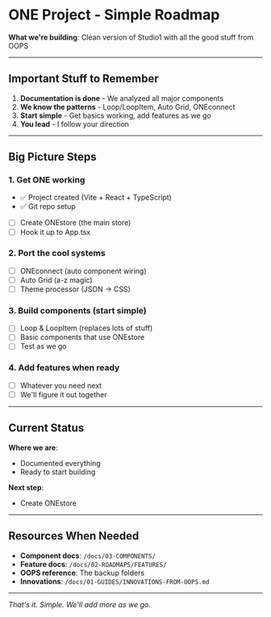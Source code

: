 # ONE Project - Simple Roadmap

**What we're building**: Clean version of Studio1 with all the good stuff from OOPS

---

## Important Stuff to Remember

1. **Documentation is done** - We analyzed all major components
2. **We know the patterns** - Loop/LoopItem, Auto Grid, ONEconnect
3. **Start simple** - Get basics working, add features as we go
4. **You lead** - I follow your direction

---

## Big Picture Steps

### 1. Get ONE working
- ✅ Project created (Vite + React + TypeScript)
- ✅ Git repo setup
- [ ] Create ONEstore (the main store)
- [ ] Hook it up to App.tsx

### 2. Port the cool systems
- [ ] ONEconnect (auto component wiring)
- [ ] Auto Grid (a-z magic)
- [ ] Theme processor (JSON → CSS)

### 3. Build components (start simple)
- [ ] Loop & LoopItem (replaces lots of stuff)
- [ ] Basic components that use ONEstore
- [ ] Test as we go

### 4. Add features when ready
- [ ] Whatever you need next
- [ ] We'll figure it out together

---

## Current Status

**Where we are**: 
- Documented everything
- Ready to start building

**Next step**: 
- Create ONEstore

---

## Resources When Needed

- **Component docs**: `/docs/03-COMPONENTS/`
- **Feature docs**: `/docs/02-ROADMAPS/FEATURES/`
- **OOPS reference**: The backup folders
- **Innovations**: `/docs/01-GUIDES/INNOVATIONS-FROM-OOPS.md`

---

*That's it. Simple. We'll add more as we go.*